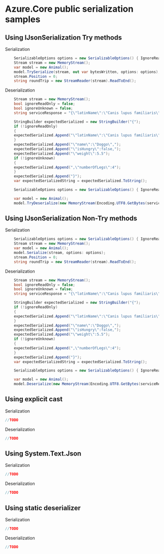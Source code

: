 # Azure.Core public serialization samples

## Using IJsonSerialization Try methods

Serialization

```C# Snippet:Try_Serialize
    SerializableOptions options = new SerializableOptions() { IgnoreReadOnlyProperties = true, IgnoreAdditionalProperties = true };
    Stream stream = new MemoryStream();
    var model = new Animal();
    model.TrySerialize(stream, out var bytesWritten, options: options);
    stream.Position = 0;
    string roundTrip = new StreamReader(stream).ReadToEnd();
```

Deserialization

```C# Snippet:Try_Deserialize
    Stream stream = new MemoryStream();
    bool ignoreReadOnly = false;
    bool ignoreUnknown = false;
    string serviceResponse = "{\"latinName\":\"Canis lupus familiaris\",\"weight\":5.5,\"name\":\"Doggo\",\"numberOfLegs\":4}";

    StringBuilder expectedSerialized = new StringBuilder("{");
    if (!ignoreReadOnly)
    {
    expectedSerialized.Append("\"latinName\":\"Canis lupus familiaris\",");
    }
    expectedSerialized.Append("\"name\":\"Doggo\",");
    expectedSerialized.Append("\"isHungry\":false,");
    expectedSerialized.Append("\"weight\":5.5");
    if (!ignoreUnknown)
    {
    expectedSerialized.Append(",\"numberOfLegs\":4");
    }
    expectedSerialized.Append("}");
    var expectedSerializedString = expectedSerialized.ToString();

    SerializableOptions options = new SerializableOptions() { IgnoreReadOnlyProperties = ignoreReadOnly, IgnoreAdditionalProperties = ignoreUnknown };

    var model = new Animal();
    model.TryDeserialize(new MemoryStream(Encoding.UTF8.GetBytes(serviceResponse)), out long bytesConsumed, options: options);
```

## Using IJsonSerialization Non-Try methods

Serialization

```C# Snippet:NonTry_Serialize
    SerializableOptions options = new SerializableOptions() { IgnoreReadOnlyProperties = true, IgnoreAdditionalProperties = true };
    Stream stream = new MemoryStream();
    var model = new Animal();
    model.Serialize(stream, options: options);
    stream.Position = 0;
    string roundTrip = new StreamReader(stream).ReadToEnd();
```

Deserialization

```C# Snippet:NonTry_Deserialize
    Stream stream = new MemoryStream();
    bool ignoreReadOnly = false;
    bool ignoreUnknown = false;
    string serviceResponse = "{\"latinName\":\"Canis lupus familiaris\",\"weight\":5.5,\"name\":\"Doggo\",\"numberOfLegs\":4}";

    StringBuilder expectedSerialized = new StringBuilder("{");
    if (!ignoreReadOnly)
    {
    expectedSerialized.Append("\"latinName\":\"Canis lupus familiaris\",");
    }
    expectedSerialized.Append("\"name\":\"Doggo\",");
    expectedSerialized.Append("\"isHungry\":false,");
    expectedSerialized.Append("\"weight\":5.5");
    if (!ignoreUnknown)
    {
    expectedSerialized.Append(",\"numberOfLegs\":4");
    }
    expectedSerialized.Append("}");
    var expectedSerializedString = expectedSerialized.ToString();

    SerializableOptions options = new SerializableOptions() { IgnoreReadOnlyProperties = ignoreReadOnly, IgnoreAdditionalProperties = ignoreUnknown };

    var model = new Animal();
    model.Deserialize(new MemoryStream(Encoding.UTF8.GetBytes(serviceResponse)), options: options);
```

## Using explicit cast

Serialization

```C# Snippet:ExplicitCast_Serialize
//TODO
```

Deserialization

```C# Snippet:ExplicitCast_Deserialize
//TODO
```

## Using System.Text.Json

Serialization

```C# Snippet:Stj_Serialize
//TODO
```

Deserialization

```C# Snippet:Stj_Deserialize
//TODO
```

## Using static deserializer

Serialization

```C# Snippet:Static_Serialize
//TODO
```

Deserialization

```C# Snippet:Static_Deserialize
//TODO
```


